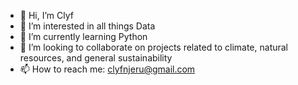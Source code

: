 - 👋 Hi, I’m Clyf
- 👀 I’m interested in all things Data
- 🌱 I’m currently learning Python
- 💞️ I’m looking to collaborate on projects related to climate, natural resources, and general sustainability
- 📫 How to reach me: clyfnjeru@gmail.com
  
<!---
Clyf-bits/Clyf-bits is a ✨ special ✨ repository because its `README.md` (this file) appears on your GitHub profile.
You can click the Preview link to take a look at your changes.
--->
